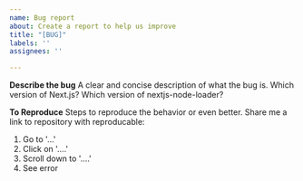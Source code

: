 ```yaml
---
name: Bug report
about: Create a report to help us improve
title: "[BUG]"
labels: ''
assignees: ''

---
```


**Describe the bug**
A clear and concise description of what the bug is. 
Which version of Next.js? 
Which version of nextjs-node-loader?

**To Reproduce**
Steps to reproduce the behavior or even better. Share me a link to repository with reproducable:
1. Go to '...'
2. Click on '....'
3. Scroll down to '....'
4. See error
